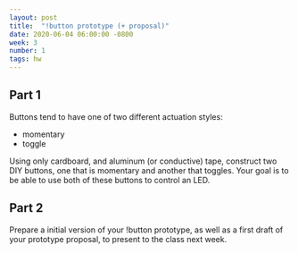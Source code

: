 ```yaml
---
layout: post
title:  "!button prototype (+ proposal)"
date: 2020-06-04 06:00:00 -0800
week: 3
number: 1
tags: hw
---
```


## Part 1

Buttons tend to have one of two different actuation styles:

* momentary
* toggle

Using only cardboard, and aluminum (or conductive) tape, construct two DIY buttons, one that is momentary and another that toggles. Your goal is to be able to use both of these buttons to control an LED.

## Part 2

Prepare a initial version of your !button prototype, as well as a first draft of your prototype proposal, to present to the class next week.
